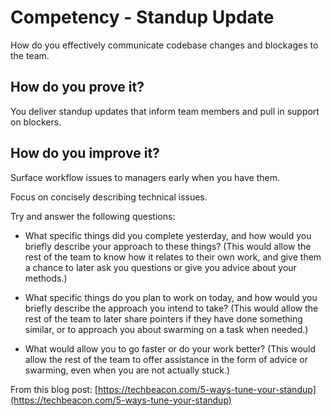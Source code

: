 # Competency - Standup Update

How do you effectively communicate codebase changes and blockages to the team.  

## How do you prove it?

You deliver standup updates that inform team members and pull in support on blockers.

## How do you improve it?

Surface workflow issues to managers early when you have them.

Focus on concisely describing technical issues.

Try and answer the following questions:

* What specific things did you complete yesterday, and how would you briefly describe your approach to these things? (This would allow the rest of the team to know how it relates to their own work, and give them a chance to later ask you questions or give you advice about your methods.)

* What specific things do you plan to work on today, and how would you briefly describe the approach you intend to take? (This would allow the rest of the team to later share pointers if they have done something similar, or to approach you about swarming on a task when needed.)

* What would allow you to go faster or do your work better? (This would allow the rest of the team to offer assistance in the form of advice or swarming, even when you are not actually stuck.)

From this blog post: [https://techbeacon.com/5-ways-tune-your-standup](https://techbeacon.com/5-ways-tune-your-standup)

